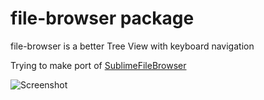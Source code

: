 # file-browser package

file-browser is a better Tree View with keyboard navigation

Trying to make port of [SublimeFileBrowser](https://github.com/aziz/SublimeFileBrowser)

![Screenshot](https://raw.githubusercontent.com/xsandr/file-browser/master/file-browser.png)
